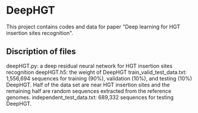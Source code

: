 # DeepHGT
This project contains codes and data for paper "Deep learning for HGT insertion sites recognition".
## Discription of files
deepHGT.py: a deep residual neural network for HGT insertion sites recognition
deepHGT.h5: the weight of DeepHGT
train_valid_test_data.txt: 1,556,694 sequences for training (90%), validation (10%), and testing (10%) DeepHGT. Half of the data set are near HGT insertion sites and the remaining half are random sequences extracted from the reference genomes.
independent_test_data.txt: 689,332 sequences for testing DeepHGT.

